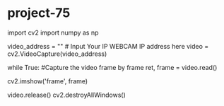 # project-75
import cv2
import numpy as np

video_address = "" # Input Your IP WEBCAM IP address here
video = cv2.VideoCapture(video_address)

while True:
  #Capture the video frame by frame
  ret, frame = video.read()
  
  cv2.imshow('frame', frame)

video.release()
cv2.destroyAllWindows() 
